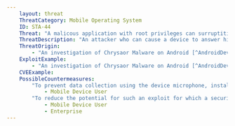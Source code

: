 ```yaml
---
    layout: threat
    ThreatCategory: Mobile Operating System
    ID: STA-44
    Threat: "A malicous application with root privileges can surruptitiously answer phone calls."
    ThreatDescription: "An attacker who can cause a device to answer his to it without the device user's knowledge could achieve a denial-of-service on voice services by depleting any pool of minutes allocated to the associated cellular subscriber account. Of more concern is the potential for a malicious caller to remotely record audio from within the vicinity of the device without directly accessing the device microphone."
    ThreatOrigin:
        - "An investigation of Chrysaor Malware on Android [^AndroidDevBlog-1]"
    ExploitExample:
        - "An investigation of Chrysaor Malware on Android [^AndroidDevBlog-1]"
    CVEExample:
    PossibleCountermeasures:
        "To prevent data collection using the device microphone, install a protective cover over the device which reliably blocks sound from being picked up."
            - Mobile Device User
        "To reduce the potential for such an exploit for which a security patch is available, ensure OS security updates are installed in a timely fashion."
            - Mobile Device User
            - Enterprise
---
```

